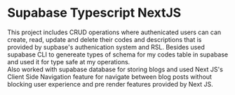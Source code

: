 
# Supabase Typescript NextJS

This project includes CRUD
operations where authenicated users can
can create, read, update and delete their codes and descriptions that is provided
by supbase's authenication system and RSL.
Besides used supabase CLI to genereate types of schema for
my codes table in supabase and used it for type safe at my operations.  
Also worked with supabase database for storing blogs
and used Next JS's Client Side Navigation 
feature for navigate between 
blog posts without blocking user experience 
and pre render features provided by Next JS.

